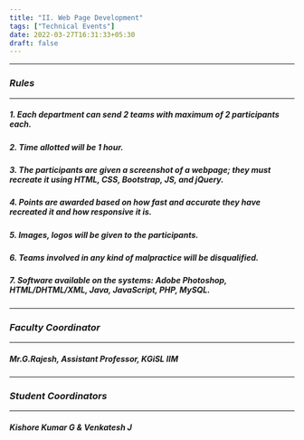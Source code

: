 ```yaml
---
title: "II. Web Page Development"
tags: ["Technical Events"]
date: 2022-03-27T16:31:33+05:30
draft: false
---
```

***
### ***Rules***
***
##### 1. Each department can send 2 teams with maximum of 2 participants each.
##### 2. Time allotted will be 1 hour.
##### 3. The participants are given a screenshot of a webpage; they must recreate it using HTML, CSS, Bootstrap, JS, and jQuery.
##### 4. Points are awarded based on how fast and accurate they have recreated it and how responsive it is.
##### 5. Images, logos will be given to the participants.
##### 6. Teams involved in any kind of malpractice will be disqualified.
##### 7. Software available on the systems: Adobe Photoshop, HTML/DHTML/XML, Java, JavaScript, PHP, MySQL.

***
### ***Faculty Coordinator***
***
##### Mr.G.Rajesh, Assistant Professor, KGiSL IIM

***
### ***Student Coordinators***
***
##### Kishore Kumar G & Venkatesh J



